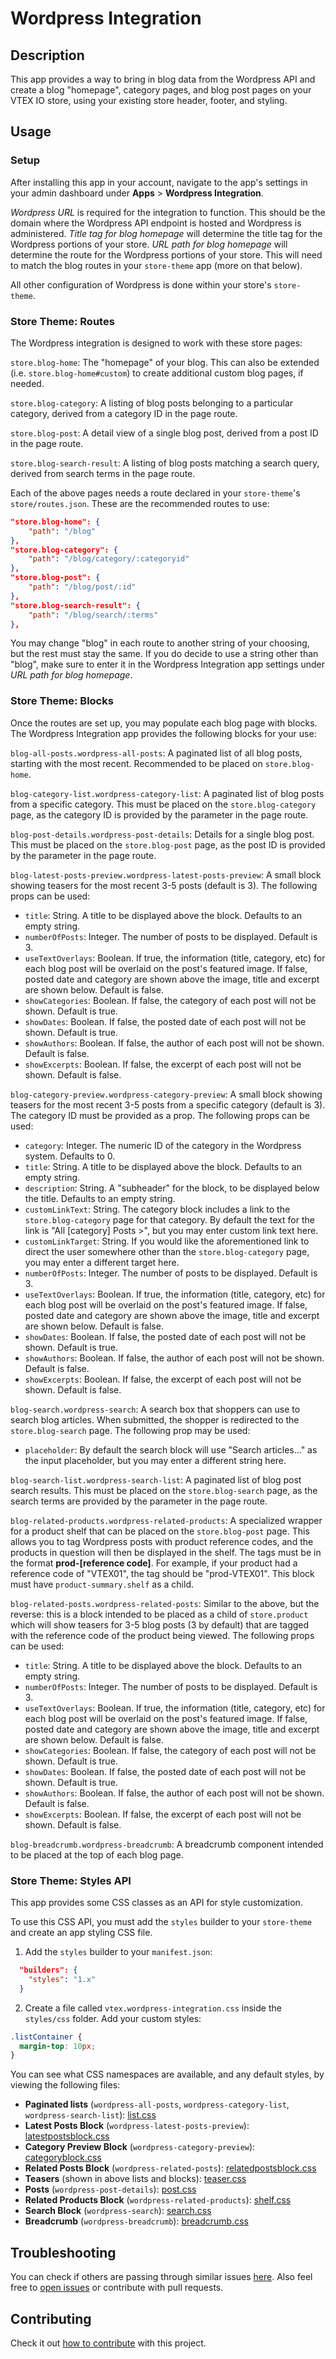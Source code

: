
# Wordpress Integration
## Description
This app provides a way to bring in blog data from the Wordpress API and create a blog "homepage", category pages, and blog post pages on your VTEX IO store, using your existing store header, footer, and styling.
## Usage
### Setup
After installing this app in your account, navigate to the app's settings in your admin dashboard under **Apps** > **Wordpress Integration**.

 *Wordpress URL* is required for the integration to function. This should be the domain where the Wordpress API endpoint is hosted and Wordpress is administered.
*Title tag for blog homepage* will determine the title tag for the Wordpress portions of your store.
*URL path for blog homepage* will determine the route for the Wordpress portions of your store. This will need to match the blog routes in your `store-theme` app (more on that below).

All other configuration of Wordpress is done within your store's `store-theme`.

### Store Theme: Routes
The Wordpress integration is designed to work with these store pages:

`store.blog-home`: The "homepage" of your blog. This can also be extended (i.e. `store.blog-home#custom`) to create additional custom blog pages, if needed.  

`store.blog-category`: A listing of blog posts belonging to a particular category, derived from a category ID in the page route.

`store.blog-post`: A detail view of a single blog post, derived from a post ID in the page route.

`store.blog-search-result`: A listing of blog posts matching a search query, derived from search terms in the page route.

Each of the above pages needs a route declared in your `store-theme`'s `store/routes.json`. These are the recommended routes to use:

```json
"store.blog-home": {
	"path": "/blog"
},
"store.blog-category": {
	"path": "/blog/category/:categoryid"
},
"store.blog-post": {
	"path": "/blog/post/:id"
},
"store.blog-search-result": {
	"path": "/blog/search/:terms"
},
```
You may change "blog" in each route to another string of your choosing, but the rest must stay the same. If you do decide to use a string other than "blog", make sure to enter it in the Wordpress Integration app settings under *URL path for blog homepage*. 
 
 ### Store Theme: Blocks
 Once the routes are set up, you may populate each blog page with blocks. The Wordpress Integration app provides the following blocks for your use:

`blog-all-posts.wordpress-all-posts`: A paginated list of all blog posts, starting with the most recent. Recommended to be placed on `store.blog-home`. 

`blog-category-list.wordpress-category-list`: A paginated list of blog posts from a specific category. This must be placed on the `store.blog-category` page, as the category ID is provided by the parameter in the page route.

`blog-post-details.wordpress-post-details`: Details for a single blog post. This must be placed on the `store.blog-post` page, as the post ID is provided by the parameter in the page route.

`blog-latest-posts-preview.wordpress-latest-posts-preview`: A small block showing teasers for the most recent 3-5 posts (default is 3). The following props can be used: 
 - `title`: String. A title to be displayed above the block. Defaults to an empty string.
 - `numberOfPosts`:  Integer. The number of posts to be displayed. Default is 3.
 - `useTextOverlays`: Boolean. If true, the information (title, category, etc) for each blog post will be overlaid on the post's featured image. If false, posted date and category are shown above the image, title and excerpt are shown below. Default is false.
 - `showCategories`:  Boolean. If false, the category of each post will not be shown. Default is true.
 - `showDates`: Boolean. If false, the posted date of each post will not be shown. Default is true.
 - `showAuthors`: Boolean. If false, the author of each post will not be shown. Default is false.
 - `showExcerpts`: Boolean. If false, the excerpt of each post will not be shown. Default is false.

`blog-category-preview.wordpress-category-preview`: A small block showing teasers for the most recent 3-5 posts from a specific category (default is 3). The category ID must be provided as a prop. The following props can be used: 
- `category`: Integer. The numeric ID of the category in the Wordpress system. Defaults to 0.
 - `title`: String. A title to be displayed above the block. Defaults to an empty string.
 - `description`: String. A "subheader" for the block, to be displayed below the title. Defaults to an empty string.
 - `customLinkText`: String. The category block includes a link to the `store.blog-category` page for that category. By default the text for the link is "All [category] Posts >", but you may enter custom link text here.
 - `customLinkTarget`: String. If you would like the aforementioned link to direct the user somewhere other than the `store.blog-category` page, you may enter a different target here. 
 - `numberOfPosts`: Integer. The number of posts to be displayed. Default is 3.
 - `useTextOverlays`: Boolean. If true, the information (title, category, etc) for each blog post will be overlaid on the post's featured image. If false, posted date and category are shown above the image, title and excerpt are shown below. Default is false.
 - `showDates`: Boolean. If false, the posted date of each post will not be shown. Default is true.
 - `showAuthors`: Boolean. If false, the author of each post will not be shown. Default is false.
 - `showExcerpts`: Boolean. If false, the excerpt of each post will not be shown. Default is false.

`blog-search.wordpress-search`: A search box that shoppers can use to search blog articles. When submitted, the shopper is redirected to the `store.blog-search` page. The following prop may be used:
- `placeholder`: By default the search block will use "Search articles..." as the input placeholder, but you may enter a different string here.

`blog-search-list.wordpress-search-list`: A paginated list of blog post search results. This must be placed on the `store.blog-search` page, as the search terms are provided by the parameter in the page route. 

`blog-related-products.wordpress-related-products`: A specialized wrapper for a product shelf that can be placed on the `store.blog-post` page. This allows you to tag Wordpress posts with product reference codes, and the products in question will then be displayed in the shelf. The tags must be in the format **prod-[reference code]**. For example, if your product had a reference code of "VTEX01", the tag should be "prod-VTEX01". This block must have `product-summary.shelf` as a child. 

`blog-related-posts.wordpress-related-posts`: Similar to the above, but the reverse: this is a block intended to be placed as a child of `store.product` which will show teasers for 3-5 blog posts (3 by default) that are tagged with the reference code of the product being viewed. The following props can be used: 
 - `title`: String. A title to be displayed above the block. Defaults to an empty string.
 - `numberOfPosts`: Integer. The number of posts to be displayed. Default is 3.
 - `useTextOverlays`: Boolean. If true, the information (title, category, etc) for each blog post will be overlaid on the post's featured image. If false, posted date and category are shown above the image, title and excerpt are shown below. Default is false.
 - `showCategories`:  Boolean. If false, the category of each post will not be shown. Default is true.
 - `showDates`: Boolean. If false, the posted date of each post will not be shown. Default is true.
 - `showAuthors`: Boolean. If false, the author of each post will not be shown. Default is false.
 - `showExcerpts`: Boolean. If false, the excerpt of each post will not be shown. Default is false.

`blog-breadcrumb.wordpress-breadcrumb`: A breadcrumb component intended to be placed at the top of each blog page.

### Store Theme: Styles API

This app provides some CSS classes as an API for style customization.

To use this CSS API, you must add the `styles` builder to your `store-theme` and create an app styling CSS file.

1. Add the `styles` builder to your `manifest.json`:

```json
  "builders": {
    "styles": "1.x"
  }
```

2. Create a file called `vtex.wordpress-integration.css` inside the `styles/css` folder. Add your custom styles:

```css
.listContainer {
  margin-top: 10px;
}
```
You can see what CSS namespaces are available, and any default styles, by viewing the following files:
- **Paginated lists** (`wordpress-all-posts`, `wordpress-category-list`, `wordpress-search-list`): [list.css](/react/components/list.css)
- **Latest Posts Block** (`wordpress-latest-posts-preview`): [latestpostsblock.css](/react/components/latestpostsblock.css)
- **Category Preview Block** (`wordpress-category-preview`): [categoryblock.css](/react/components/categoryblock.css)
- **Related Posts Block** (`wordpress-related-posts`): [relatedpostsblock.css](/react/components/relatedpostsblock.css)
- **Teasers** (shown in above lists and blocks): [teaser.css](/react/components/teaser.css)
- **Posts** (`wordpress-post-details`): [post.css](/react/components/post.css)
- **Related Products Block** (`wordpress-related-products`): [shelf.css](/react/components/shelf.css)
- **Search Block** (`wordpress-search`): [search.css](/react/components/search.css)
- **Breadcrumb** (`wordpress-breadcrumb`): [breadcrumb.css](/react/components/breadcrumb.css)

## Troubleshooting

You can check if others are passing through similar issues [here](https://github.com/vtex-apps/wordpress-integration/issues). Also feel free to [open issues](https://github.com/vtex-apps/wordpress-integration/issues/new) or contribute with pull requests.

## Contributing

Check it out [how to contribute](https://github.com/vtex-apps/awesome-io#contributing) with this project.